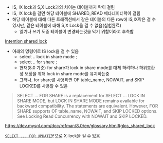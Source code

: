 - IS, IX lock과 S,X Lock과의 차이는 테이블까지 락이 걸림
- IS, IX lock을 걸면 해당 테이블에 SHARED_READ 메타데이터락이 걸림
- 해당 테이블에 대해 다른 트래잭션에서 같은 테이블의 다른 row에 IS,IX락은 걸 수 있지만, 같은 테이블에 대해 S,X Lock을 걸 수 없음(실험완료)
	- 읽기나 쓰기 도중 테이블이 변경되는것을 막기 위함이라고 추측함

[Intention shared lock](https://dev.mysql.com/doc/refman/8.0/en/glossary.html#glos_intention_shared_lock "intention shared lock")

- 아래의 명령어로 IS lock을 걸 수 있음
	- select .. lock in share mode ;  
	- select ..  for share ;  
	- 현재(8.0 기준) for share가 lock in share mode를 대체 하려하나 하위호환성 보장을 위해 lock in share mode를 유지하는중
	- 그러나, for share를 사용하면 OF table_name, NOWAIT, and SKIP LOCKED를 사용할 수 있음
> SELECT ... FOR SHARE is a replacement for SELECT ... LOCK IN SHARE MODE, but LOCK IN SHARE MODE remains available for backward compatibility. The statements are equivalent. However, FOR SHARE supports OF table_name, NOWAIT, and SKIP LOCKED options. See Locking Read Concurrency with NOWAIT and SKIP LOCKED.


https://dev.mysql.com/doc/refman/8.0/en/glossary.html#glos_shared_lock


[`SELECT ... FOR UPDATE`](https://dev.mysql.com/doc/refman/8.0/en/select.html "13.2.13 SELECT Statement")문으로 X-lock을 걸 수 있음